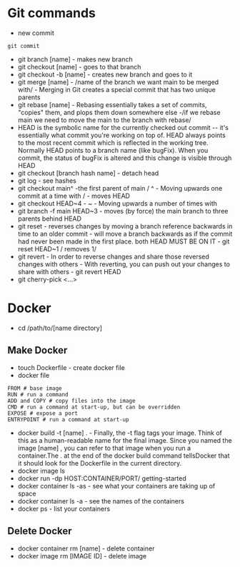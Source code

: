 # Git commands
- new commit
```
git commit 
```
- git branch [name] - makes new branch
- git checkout [name] - goes to that branch
- git checkout -b [name] - creates new branch and goes to it
- git merge [name] - /name of the branch we want main to be merged with/ - Merging in Git creates a special commit that has two unique parents
- git rebase [name] - Rebasing essentially takes a set of commits, "copies" them, and plops them down somewhere else -/if we rebase main we need to move the main to the branch with rebase/
- HEAD is the symbolic name for the currently checked out commit -- it's essentially what commit you're working on top of. HEAD always points to the most recent commit which is reflected in the working tree. Normally HEAD points to a branch name (like bugFix). When you commit, the status of bugFix is altered and this change is visible through HEAD
- git checkout [branch hash name] - detach head
- git log - see hashes
- git checkout main^ -the first parent of main / ^ - Moving upwards one commit at a time with / - moves HEAD
- git checkout HEAD~4 - ~<num> - Moving upwards a number of times with
- git branch -f main HEAD~3 - moves (by force) the main branch to three parents behind HEAD
- git reset - reverses changes by moving a branch reference backwards in time to an older commit - will move a branch backwards as if the commit had never been made in the first place.        both HEAD MUST BE ON IT - git reset HEAD~1 / removes 1/
- git revert - In order to reverse changes and share those reversed changes with others - With reverting, you can push out your changes to share with others - git revert HEAD
- git cherry-pick <Commit1> <Commit2> <...>

# Docker
- cd /path/to/[name directory]

## Make Docker
- touch Dockerfile - create docker file
- docker file
```
FROM # base image
RUN # run a command
ADD and COPY # copy files into the image
CMD # run a command at start-up, but can be overridden
EXPOSE # expose a port
ENTRYPOINT # run a command at start-up
```
- docker build -t [name] . - Finally, the -t flag tags your image. Think of this as a human-readable name for the final image. Since you named the image [name] , you can refer to that image when you run a container.The . at the end of the docker build command tellsDocker that it should look for the Dockerfile in the current directory.
- docker image ls
- docker run -dp HOST:CONTAINER/PORT/  getting-started
- docker container ls -as - see what your containers are taking up of space
-  docker container ls -a - see the names of the containers
- docker ps - list your containers

## Delete Docker
- docker container rm [name] - delete container
- docker image rm [IMAGE ID] - delete image
